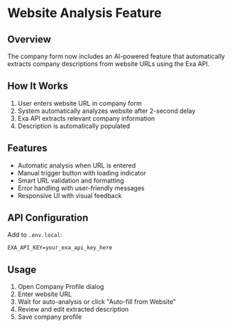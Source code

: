 # Website Analysis Feature

## Overview

The company form now includes an AI-powered feature that automatically extracts company descriptions from website URLs using the Exa API.

## How It Works

1. User enters website URL in company form
2. System automatically analyzes website after 2-second delay
3. Exa API extracts relevant company information
4. Description is automatically populated

## Features

- Automatic analysis when URL is entered
- Manual trigger button with loading indicator
- Smart URL validation and formatting
- Error handling with user-friendly messages
- Responsive UI with visual feedback

## API Configuration

Add to `.env.local`:
```
EXA_API_KEY=your_exa_api_key_here
```

## Usage

1. Open Company Profile dialog
2. Enter website URL
3. Wait for auto-analysis or click "Auto-fill from Website"
4. Review and edit extracted description
5. Save company profile 